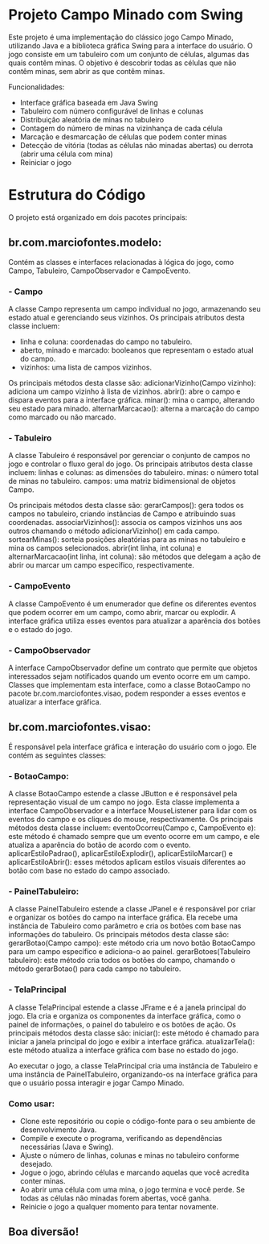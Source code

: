 # Projeto Campo Minado com Swing
Este projeto é uma implementação do clássico jogo Campo Minado, utilizando Java e a biblioteca gráfica Swing para a interface do usuário. O jogo consiste em um tabuleiro com um conjunto de células, algumas das quais contêm minas. O objetivo é descobrir todas as células que não contêm minas, sem abrir as que contêm minas.

Funcionalidades:
- Interface gráfica baseada em Java Swing
- Tabuleiro com número configurável de linhas e colunas
- Distribuição aleatória de minas no tabuleiro
- Contagem do número de minas na vizinhança de cada célula
- Marcação e desmarcação de células que podem conter minas
- Detecção de vitória (todas as células não minadas abertas) ou derrota (abrir uma célula com mina)
- Reiniciar o jogo

# Estrutura do Código
O projeto está organizado em dois pacotes principais:

## br.com.marciofontes.modelo: 
Contém as classes e interfaces relacionadas à lógica do jogo, como Campo, Tabuleiro, CampoObservador e CampoEvento.

### - Campo
A classe Campo representa um campo individual no jogo, armazenando seu estado atual e gerenciando seus vizinhos. Os principais atributos desta classe incluem: 
- linha e coluna: coordenadas do campo no tabuleiro.
- aberto, minado e marcado: booleanos que representam o estado atual do campo.
- vizinhos: uma lista de campos vizinhos.

Os principais métodos desta classe são:
adicionarVizinho(Campo vizinho): adiciona um campo vizinho à lista de vizinhos.
abrir(): abre o campo e dispara eventos para a interface gráfica.
minar(): mina o campo, alterando seu estado para minado.
alternarMarcacao(): alterna a marcação do campo como marcado ou não marcado.

### - Tabuleiro
A classe Tabuleiro é responsável por gerenciar o conjunto de campos no jogo e controlar o fluxo geral do jogo. Os principais atributos desta classe incluem:
linhas e colunas: as dimensões do tabuleiro.
minas: o número total de minas no tabuleiro.
campos: uma matriz bidimensional de objetos Campo.

Os principais métodos desta classe são:
gerarCampos(): gera todos os campos no tabuleiro, criando instâncias de Campo e atribuindo suas coordenadas.
associarVizinhos(): associa os campos vizinhos uns aos outros chamando o método adicionarVizinho() em cada campo.
sortearMinas(): sorteia posições aleatórias para as minas no tabuleiro e mina os campos selecionados.
abrir(int linha, int coluna) e alternarMarcacao(int linha, int coluna): são métodos que delegam a ação de abrir ou marcar um campo específico, respectivamente.

### - CampoEvento
A classe CampoEvento é um enumerador que define os diferentes eventos que podem ocorrer em um campo, como abrir, marcar ou explodir. A interface gráfica utiliza esses eventos para atualizar a aparência dos botões e o estado do jogo.

### - CampoObservador
A interface CampoObservador define um contrato que permite que objetos interessados sejam notificados quando um evento ocorre em um campo. Classes que implementam esta interface, como a classe BotaoCampo no pacote br.com.marciofontes.visao, podem responder a esses eventos e atualizar a interface gráfica.

## br.com.marciofontes.visao:
É responsável pela interface gráfica e interação do usuário com o jogo. Ele contém as seguintes classes:

### - BotaoCampo:
A classe BotaoCampo estende a classe JButton e é responsável pela representação visual de um campo no jogo. Esta classe implementa a interface CampoObservador e a interface MouseListener para lidar com os eventos do campo e os cliques do mouse, respectivamente. Os principais métodos desta classe incluem: eventoOcorreu(Campo c, CampoEvento e): este método é chamado sempre que um evento ocorre em um campo, e ele atualiza a aparência do botão de acordo com o evento.
aplicarEstiloPadrao(), aplicarEstiloExplodir(), aplicarEstiloMarcar() e aplicarEstiloAbrir(): esses métodos aplicam estilos visuais diferentes ao botão com base no estado do campo associado.

### - PainelTabuleiro:
A classe PainelTabuleiro estende a classe JPanel e é responsável por criar e organizar os botões do campo na interface gráfica. Ela recebe uma instância de Tabuleiro como parâmetro e cria os botões com base nas informações do tabuleiro. Os principais métodos desta classe são: gerarBotao(Campo campo): este método cria um novo botão BotaoCampo para um campo específico e adiciona-o ao painel.
gerarBotoes(Tabuleiro tabuleiro): este método cria todos os botões do campo, chamando o método gerarBotao() para cada campo no tabuleiro.

### - TelaPrincipal
A classe TelaPrincipal estende a classe JFrame e é a janela principal do jogo. Ela cria e organiza os componentes da interface gráfica, como o painel de informações, o painel do tabuleiro e os botões de ação. Os principais métodos desta classe são: iniciar(): este método é chamado para iniciar a janela principal do jogo e exibir a interface gráfica.
atualizarTela(): este método atualiza a interface gráfica com base no estado do jogo.

Ao executar o jogo, a classe TelaPrincipal cria uma instância de Tabuleiro e uma instância de PainelTabuleiro, organizando-os na interface gráfica para que o usuário possa interagir e jogar Campo Minado.

### Como usar:
- Clone este repositório ou copie o código-fonte para o seu ambiente de desenvolvimento Java.
- Compile e execute o programa, verificando as dependências necessárias (Java e Swing).
- Ajuste o número de linhas, colunas e minas no tabuleiro conforme desejado.
- Jogue o jogo, abrindo células e marcando aquelas que você acredita conter minas.
- Ao abrir uma célula com uma mina, o jogo termina e você perde. Se todas as células não minadas forem abertas, você ganha.
- Reinicie o jogo a qualquer momento para tentar novamente.

## Boa diversão!
